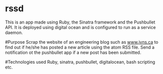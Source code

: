 # rssd
This is an app made using Ruby, the Sinatra framework and the Pushbullet API. It is deployed using digital ocean and is configured to run as a service daemon. 

#Purpose
Scrap the website of an  engineering blog such as www.jvns.ca to find out if he/she has posted a new article using the atom RSS file. Send a notification ot the pushbullet app if a new post has been submitted. 

#Technologies used
Ruby, sinatra, pushbullet, digitalocean, bash scripting etc.
